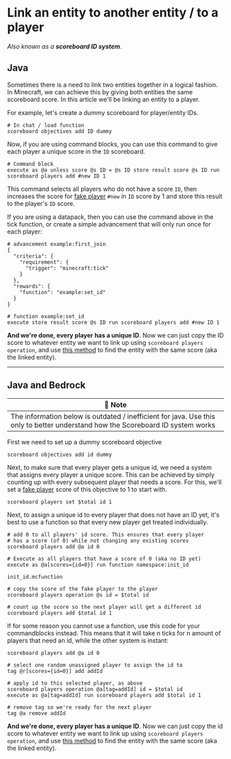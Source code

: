 # Link an entity to another entity / to a player

_Also known as a **scoreboard ID system**_.

## Java

Sometimes there is a need to link two entities together in a logical fashion. In Minecraft, we can achieve this by giving both entities the same scoreboard score. In this article we'll be linking an entity to a player.

For example, let's create a dummy scoreboard for player/entity IDs.

    # In chat / load function
    scoreboard objectives add ID dummy

Now, if you are using command blocks, you can use this command to give each player a unique score in the `ID` scoreboard.

    # Command block
    execute as @a unless score @s ID = @s ID store result score @s ID run scoreboard players add #new ID 1

This command selects all players who do not have a score `ID`, then increases the score for [fake player](/wiki/questions/fakeplayer) `#new` in `ID` score by 1 and store this result to the player's `ID` score.

If you are using a datapack, then you can use the command above in the tick function, or create a simple advancement that will only run once for each player:

    # advancement example:first_join
    {
      "criteria": {
        "requirement": {
          "trigger": "minecraft:tick"
        }
      },
      "rewards": {
        "function": "example:set_id"
      }
    }
    
    # function example:set_id
    execute store result score @s ID run scoreboard players add #new ID 1

**And we're done, every player has a unique ID**. Now we can just copy the ID score to whatever entity we want to link up using `scoreboard players operation`, and use [this method](/wiki/questions/findsamescoreentity#method-2-store-the-score-in-a-fake-player-first) to find the entity with the same score (aka the linked entity).

***

## Java and Bedrock

| 📝 Note |
|---------|
|The information below is outdated / inefficient for java. Use this only to better understand how the Scoreboard ID system works|

First we need to set up a dummy scoreboard objective

    scoreboard objectives add id dummy

Next, to make sure that every player gets a unique id, we need a system that assigns every player a unique score. This can be achieved by simply counting up with every subsequent player that needs a score. For this, we'll set a [fake player](/wiki/questions/fakeplayer) score of this objective to 1 to start with.

    scoreboard players set $total id 1

Next, to assign a unique id to every player that does not have an ID yet, it's best to use a function so that every new player get treated individually.

    # add 0 to all players' id score. This ensures that every player 
    # has a score (of 0) while not changing any existing scores
    scoreboard players add @a id 0

    # Execute as all players that have a score of 0 (aka no ID yet)
    execute as @a[scores={id=0}] run function namespace:init_id

`init_id.mcfunction`  

    # copy the score of the fake player to the player
    scoreboard players operation @s id = $total id

    # count up the score so the next player will get a different id
    scoreboard players add $total id 1

If for some reason you cannot use a function, use this code for your commandblocks instead. This means that it will take n ticks for n amount of players that need an id, while the other system is instant:

    scoreboard players add @a id 0

    # select one random unassigned player to assign the id to
    tag @r[scores={id=0}] add addId
    
    # apply id to this selected player, as above
    scoreboard players operation @a[tag=addId] id = $total id
    execute as @a[tag=addId] run scoreboard players add $total id 1

    # remove tag so we're ready for the next player
    tag @a remove addId

**And we're done, every player has a unique ID**. Now we can just copy the id score to whatever entity we want to link up using `scoreboard players operation`, and use [this method](/wiki/questions/findsamescoreentity) to find the entity with the same score (aka the linked entity).
